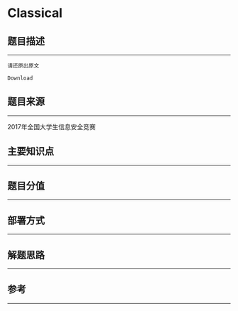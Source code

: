 # Classical

## 题目描述
---
```
请还原出原文

Download
```

## 题目来源
---
2017年全国大学生信息安全竞赛

## 主要知识点
---


## 题目分值
---


## 部署方式
---


## 解题思路
---


## 参考
---
